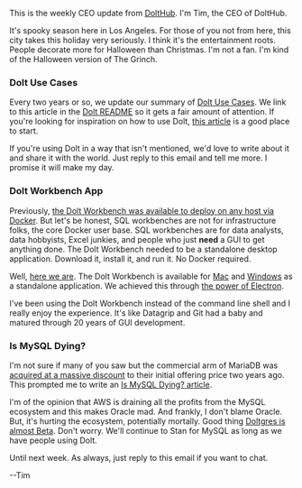 This is the weekly CEO update from [DoltHub](https://www.dolthub.com/). I'm Tim, the CEO of DoltHub. 

It's spooky season here in Los Angeles. For those of you not from here, this city takes this holiday very seriously. I think it's the entertainment roots. People decorate more for Halloween than Christmas. I'm not a fan. I'm kind of the Halloween version of The Grinch.

### Dolt Use Cases

Every two years or so, we update our summary of [Dolt Use Cases](https://www.dolthub.com/blog/2024-10-15-dolt-use-cases/). We link to this article in the [Dolt README](https://github.com/dolthub/dolt?tab=readme-ov-file#whats-it-for) so it gets a fair amount of attention. If you're looking for inspiration on how to use Dolt, [this article](https://www.dolthub.com/blog/2024-10-15-dolt-use-cases/) is a good place to start. 

If you're using Dolt in a way that isn't mentioned, we'd love to write about it and share it with the world. Just reply to this email and tell me more. I promise it will make my day.

### Dolt Workbench App

Previously, [the Dolt Workbench was available to deploy on any host via Docker](https://www.dolthub.com/blog/2023-11-29-dolt-workbench/). But let's be honest, SQL workbenches are not for infrastructure folks, the core Docker user base. SQL workbenches are for data analysts, data hobbyists, Excel junkies, and people who just **need** a GUI to get anything done. The Dolt Workbench needed to be a standalone desktop application. Download it, install it, and run it. No Docker required. 

Well, [here we are](https://www.dolthub.com/blog/2024-10-16-dolt-workbench-electron-app/). The Dolt Workbench is available for [Mac](https://apps.apple.com/us/app/dolt-workbench/id6720702995?mt=12) and [Windows](https://github.com/dolthub/dolt-workbench/releases/download/v0.2.13/dolt-workbench-win-x64.exe) as a standalone application. We achieved this through [the power of Electron](https://www.dolthub.com/blog/2024-09-11-building-an-electron-app-with-nextjs/). 

I've been using the Dolt Workbench instead of the command line shell and I really enjoy the experience. It's like Datagrip and Git had a baby and matured through 20 years of GUI development.

### Is MySQL Dying?

I'm not sure if many of you saw but the commercial arm of MariaDB was [acquired at a massive discount](https://techcrunch.com/2024/09/10/mariadb-goes-private-with-new-ceo-as-k1-closes-acquisition/) to their initial offering price two years ago. This prompted me to write an [Is MySQL Dying? article](https://www.dolthub.com/blog/2024-10-14-is-mysql-dying/). 

I'm of the opinion that AWS is draining all the profits from the MySQL ecosystem and this makes Oracle mad. And frankly, I don't blame Oracle. But, it's hurting the ecosystem, potentially mortally. Good thing [Doltgres is almost Beta](https://www.dolthub.com/blog/2024-08-06-doltgres-beta/). Don't worry. We'll continue to Stan for MySQL as long as we have people using Dolt.

Until next week. As always, just reply to this email if you want to chat.

--Tim